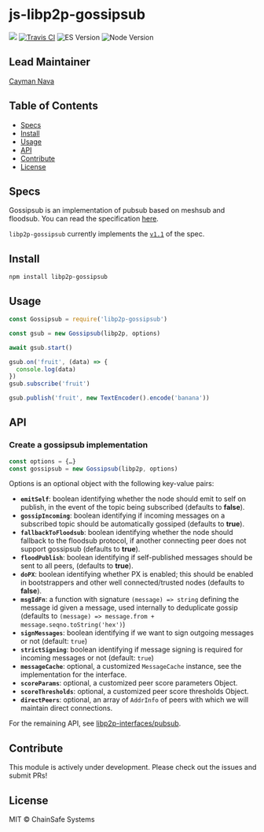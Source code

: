 # js-libp2p-gossipsub

[![](https://img.shields.io/badge/made%20by-ChainSafe-blue.svg?style=flat-square)](https://chainsafe.io/)
[![Travis CI](https://flat.badgen.net/travis/ChainSafe/gossipsub-js)](https://travis-ci.com/ChainSafe/gossipsub-js)
![ES Version](https://img.shields.io/badge/ES-2017-yellow)
![Node Version](https://img.shields.io/badge/node-10.x-green)

## Lead Maintainer

[Cayman Nava](https://github.com/wemeetagain)

## Table of Contents

- [Specs](#specs)
- [Install](#Install)
- [Usage](#Usage)
- [API](#API)
- [Contribute](#Contribute)
- [License](#License)

## Specs

Gossipsub is an implementation of pubsub based on meshsub and floodsub. You can read the specification [here](https://github.com/libp2p/specs/tree/master/pubsub/gossipsub).

`libp2p-gossipsub` currently implements the [`v1.1`](https://github.com/libp2p/specs/blob/master/pubsub/gossipsub/gossipsub-v1.1.md) of the spec.

## Install

`npm install libp2p-gossipsub`

## Usage

```javascript
const Gossipsub = require('libp2p-gossipsub')

const gsub = new Gossipsub(libp2p, options)

await gsub.start()

gsub.on('fruit', (data) => {
  console.log(data)
})
gsub.subscribe('fruit')

gsub.publish('fruit', new TextEncoder().encode('banana'))
```

## API

### Create a gossipsub implementation

```js
const options = {…}
const gossipsub = new Gossipsub(libp2p, options)
```

Options is an optional object with the following key-value pairs:

- **`emitSelf`**: boolean identifying whether the node should emit to self on publish, in the event of the topic being subscribed (defaults to **false**).
- **`gossipIncoming`**: boolean identifying if incoming messages on a subscribed topic should be automatically gossiped (defaults to **true**).
- **`fallbackToFloodsub`**: boolean identifying whether the node should fallback to the floodsub protocol, if another connecting peer does not support gossipsub (defaults to **true**).
- **`floodPublish`**: boolean identifying if self-published messages should be sent to all peers, (defaults to **true**).
- **`doPX`**: boolean identifying whether PX is enabled; this should be enabled in bootstrappers and other well connected/trusted nodes (defaults to **false**).
- **`msgIdFn`**: a function with signature `(message) => string` defining the message id given a message, used internally to deduplicate gossip (defaults to `(message) => message.from + message.seqno.toString('hex')`)
- **`signMessages`**: boolean identifying if we want to sign outgoing messages or not (default: `true`)
- **`strictSigning`**: boolean identifying if message signing is required for incoming messages or not (default: `true`)
- **`messageCache`**: optional, a customized `MessageCache` instance, see the implementation for the interface.
- **`scoreParams`**: optional, a customized peer score parameters Object.
- **`scoreThresholds`**: optional, a customized peer score thresholds Object.
- **`directPeers`**: optional, an array of `AddrInfo` of peers with which we will maintain direct connections.

For the remaining API, see [libp2p-interfaces/pubsub](https://github.com/libp2p/js-libp2p-interfaces/tree/master/packages/interfaces/src/pubsub).

## Contribute

This module is actively under development. Please check out the issues and submit PRs!

## License

MIT © ChainSafe Systems
